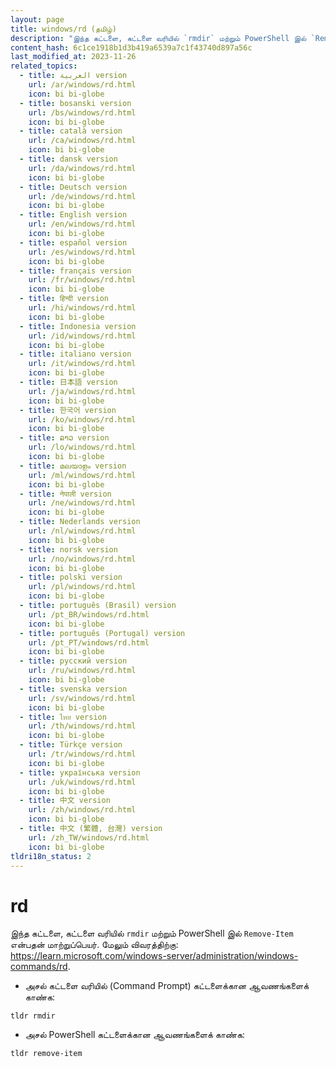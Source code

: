 ```yaml
---
layout: page
title: windows/rd (தமிழ்)
description: "இந்த கட்டளை, கட்டளை வரியில் `rmdir` மற்றும் PowerShell இல் `Remove-Item` என்பதன் மாற்றுப்பெயர்."
content_hash: 6c1ce1918b1d3b419a6539a7c1f43740d897a56c
last_modified_at: 2023-11-26
related_topics:
  - title: العربية version
    url: /ar/windows/rd.html
    icon: bi bi-globe
  - title: bosanski version
    url: /bs/windows/rd.html
    icon: bi bi-globe
  - title: català version
    url: /ca/windows/rd.html
    icon: bi bi-globe
  - title: dansk version
    url: /da/windows/rd.html
    icon: bi bi-globe
  - title: Deutsch version
    url: /de/windows/rd.html
    icon: bi bi-globe
  - title: English version
    url: /en/windows/rd.html
    icon: bi bi-globe
  - title: español version
    url: /es/windows/rd.html
    icon: bi bi-globe
  - title: français version
    url: /fr/windows/rd.html
    icon: bi bi-globe
  - title: हिन्दी version
    url: /hi/windows/rd.html
    icon: bi bi-globe
  - title: Indonesia version
    url: /id/windows/rd.html
    icon: bi bi-globe
  - title: italiano version
    url: /it/windows/rd.html
    icon: bi bi-globe
  - title: 日本語 version
    url: /ja/windows/rd.html
    icon: bi bi-globe
  - title: 한국어 version
    url: /ko/windows/rd.html
    icon: bi bi-globe
  - title: ລາວ version
    url: /lo/windows/rd.html
    icon: bi bi-globe
  - title: മലയാളം version
    url: /ml/windows/rd.html
    icon: bi bi-globe
  - title: नेपाली version
    url: /ne/windows/rd.html
    icon: bi bi-globe
  - title: Nederlands version
    url: /nl/windows/rd.html
    icon: bi bi-globe
  - title: norsk version
    url: /no/windows/rd.html
    icon: bi bi-globe
  - title: polski version
    url: /pl/windows/rd.html
    icon: bi bi-globe
  - title: português (Brasil) version
    url: /pt_BR/windows/rd.html
    icon: bi bi-globe
  - title: português (Portugal) version
    url: /pt_PT/windows/rd.html
    icon: bi bi-globe
  - title: русский version
    url: /ru/windows/rd.html
    icon: bi bi-globe
  - title: svenska version
    url: /sv/windows/rd.html
    icon: bi bi-globe
  - title: ไทย version
    url: /th/windows/rd.html
    icon: bi bi-globe
  - title: Türkçe version
    url: /tr/windows/rd.html
    icon: bi bi-globe
  - title: українська version
    url: /uk/windows/rd.html
    icon: bi bi-globe
  - title: 中文 version
    url: /zh/windows/rd.html
    icon: bi bi-globe
  - title: 中文 (繁體, 台灣) version
    url: /zh_TW/windows/rd.html
    icon: bi bi-globe
tldri18n_status: 2
---
```

# rd

இந்த கட்டளை, கட்டளை வரியில் `rmdir` மற்றும் PowerShell இல் `Remove-Item` என்பதன் மாற்றுப்பெயர்.
மேலும் விவரத்திற்கு: <https://learn.microsoft.com/windows-server/administration/windows-commands/rd>.

- அசல் கட்டளை வரியில் (Command Prompt) கட்டளைக்கான ஆவணங்களைக் காண்க:

`tldr rmdir`

- அசல் PowerShell கட்டளைக்கான ஆவணங்களைக் காண்க:

`tldr remove-item`
